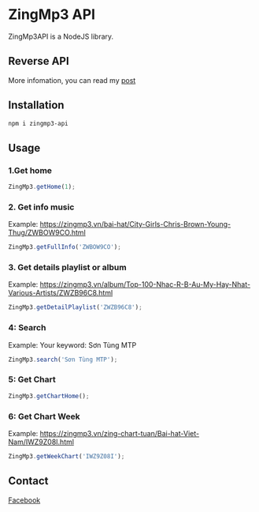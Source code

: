 # ZingMp3 API

ZingMp3API is a NodeJS library.

## Reverse API

More infomation, you can read my [post](https://vovanhoangtuan4-2.medium.com/tôi-đã-lấy-api-zingmp3-như-thế-nào-55f5fa555eda)

## Installation

```bash
npm i zingmp3-api
```

## Usage

### 1.Get home

```javascript
ZingMp3.getHome(1);
```

### 2. Get info music

Example: https://zingmp3.vn/bai-hat/City-Girls-Chris-Brown-Young-Thug/ZWBOW9CO.html

```javascript
ZingMp3.getFullInfo('ZWBOW9CO');
```

### 3. Get details playlist or album

Example: https://zingmp3.vn/album/Top-100-Nhac-R-B-Au-My-Hay-Nhat-Various-Artists/ZWZB96C8.html

```javascript
ZingMp3.getDetailPlaylist('ZWZB96C8');
```

### 4: Search

Example: Your keyword: Sơn Tùng MTP

```javascript
ZingMp3.search('Sơn Tùng MTP');
```

### 5: Get Chart

```javascript
ZingMp3.getChartHome();
```

### 6: Get Chart Week

Example: https://zingmp3.vn/zing-chart-tuan/Bai-hat-Viet-Nam/IWZ9Z08I.html

```javascript
ZingMp3.getWeekChart('IWZ9Z08I');
```

## Contact

[Facebook](https://www.facebook.com/vovanhoangtuan/)
